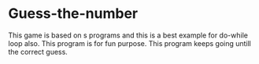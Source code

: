 # Guess-the-number
This game is based on s programs and this is a best example for do-while loop also. This program is for fun purpose. This program keeps going untill the correct guess.
